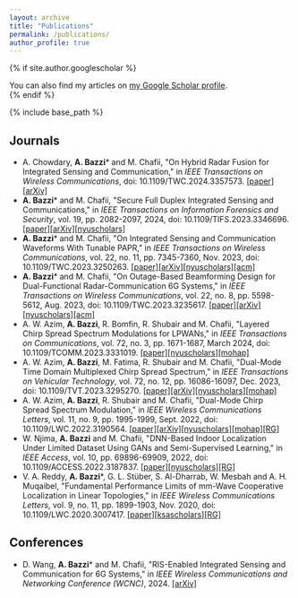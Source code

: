 ```yaml
---
layout: archive
title: "Publications"
permalink: /publications/
author_profile: true
---
```


{% if site.author.googlescholar %}
  <div class="wordwrap">You can also find my articles on <a href="{{site.author.googlescholar}}">my Google Scholar profile</a>.</div>
{% endif %}

{% include base_path %}

## Journals
* A. Chowdary, **A. Bazzi**\* and M. Chafii, "On Hybrid Radar Fusion for Integrated Sensing and Communication," in *IEEE Transactions on Wireless Communications*, doi: 10.1109/TWC.2024.3357573. [[paper]](https://ieeexplore.ieee.org/abstract/document/10417003)[[arXiv]](https://arxiv.org/abs/2303.05722)
* **A. Bazzi**\* and M. Chafii, "Secure Full Duplex Integrated Sensing and Communications," in *IEEE Transactions on Information Forensics and Security*, vol. 19, pp. 2082-2097, 2024, doi: 10.1109/TIFS.2023.3346696. [[paper]](https://ieeexplore.ieee.org/abstract/document/10373185)[[arXiv]](https://arxiv.org/abs/2312.11367)[[nyuscholars]](https://nyuscholars.nyu.edu/en/publications/secure-full-duplex-integrated-sensing-and-communications)
* **A. Bazzi**\* and M. Chafii, "On Integrated Sensing and Communication Waveforms With Tunable PAPR," in *IEEE Transactions on Wireless Communications*, vol. 22, no. 11, pp. 7345-7360, Nov. 2023, doi: 10.1109/TWC.2023.3250263. [[paper]](https://ieeexplore.ieee.org/abstract/document/10061453)[[arXiv]](https://arxiv.org/abs/2210.02892)[[nyuscholars]](https://nyuscholars.nyu.edu/en/publications/on-integrated-sensing-and-communication-waveforms-with-tunable-pa)[[acm]](https://dl.acm.org/doi/abs/10.1109/TWC.2023.3250263)
* **A. Bazzi**\* and M. Chafii, "On Outage-Based Beamforming Design for Dual-Functional Radar-Communication 6G Systems," in *IEEE Transactions on Wireless Communications*, vol. 22, no. 8, pp. 5598-5612, Aug. 2023, doi: 10.1109/TWC.2023.3235617. [[paper]](https://ieeexplore.ieee.org/abstract/document/10018908)[[arXiv]](https://arxiv.org/abs/2207.04921)[[nyuscholars]](https://nyuscholars.nyu.edu/en/publications/on-outage-based-beamforming-design-for-dual-functional-radar-comm)[[acm]](https://dl.acm.org/doi/abs/10.1109/TWC.2023.3235617)
* A. W. Azim, **A. Bazzi**, R. Bomfin, R. Shubair and M. Chafii, "Layered Chirp Spread Spectrum Modulations for LPWANs," in *IEEE Transactions on Communications*, vol. 72, no. 3, pp. 1671-1687, March 2024, doi: 10.1109/TCOMM.2023.3331019. [[paper]](https://ieeexplore.ieee.org/abstract/document/10312745)[[nyuscholars]](https://nyuscholars.nyu.edu/en/publications/layered-chirp-spread-spectrum-modulations-for-lpwans)[[mohap]](https://nchr.elsevierpure.com/en/publications/layered-chirp-spread-spectrum-modulations-for-lpwans)
* A. W. Azim, **A. Bazzi**, M. Fatima, R. Shubair and M. Chafii, "Dual-Mode Time Domain Multiplexed Chirp Spread Spectrum," in *IEEE Transactions on Vehicular Technology*, vol. 72, no. 12, pp. 16086-16097, Dec. 2023, doi: 10.1109/TVT.2023.3295270.
[[paper]](https://ieeexplore.ieee.org/abstract/document/10183362)[[arXiv]](https://arxiv.org/abs/2210.04094)[[nyuscholars]](https://nyuscholars.nyu.edu/en/publications/dual-mode-time-domain-multiplexed-chirp-spread-spectrum)[[mohap]](https://nchr.elsevierpure.com/en/publications/dual-mode-time-domain-multiplexed-chirp-spread-spectrum) 
* A. W. Azim, **A. Bazzi**, R. Shubair and M. Chafii, "Dual-Mode Chirp Spread Spectrum Modulation," in *IEEE Wireless Communications Letters*, vol. 11, no. 9, pp. 1995-1999, Sept. 2022, doi: 10.1109/LWC.2022.3190564.
[[paper]](https://ieeexplore.ieee.org/abstract/document/9828505)[[arXiv]](https://arxiv.org/abs/2205.09421)[[nyuscholars]](https://nyuscholars.nyu.edu/en/publications/dual-mode-chirp-spread-spectrum-modulation)[[mohap]](https://nchr.elsevierpure.com/en/publications/dual-mode-chirp-spread-spectrum-modulation)[[RG]](https://www.researchgate.net/profile/Raed-Shubair-2/publication/361979474_Dual-Mode_Chirp_Spread_Spectrum_Modulation/links/62d66844d62405589275f13d/Dual-Mode-Chirp-Spread-Spectrum-Modulation.pdf)
* W. Njima, **A. Bazzi** and M. Chafii, "DNN-Based Indoor Localization Under Limited Dataset Using GANs and Semi-Supervised Learning," in *IEEE Access*, vol. 10, pp. 69896-69909, 2022, doi: 10.1109/ACCESS.2022.3187837.
[[paper]](https://ieeexplore.ieee.org/abstract/document/9812625)[[nyuscholars]](https://nyuscholars.nyu.edu/en/publications/dnn-based-indoor-localization-under-limited-dataset-using-gans-an)[[RG]](https://www.researchgate.net/profile/Wafa-Njima/publication/361693527_DNN-based_Indoor_Localization_Under_Limited_Dataset_using_GANs_and_Semi-Supervised_Learning/links/62c5c36d8f4dd63324adb6a8/DNN-based-Indoor-Localization-Under-Limited-Dataset-using-GANs-and-Semi-Supervised-Learning.pdf)
* V. A. Reddy, **A. Bazzi**\*, G. L. Stüber, S. Al-Dharrab, W. Mesbah and A. H. Muqaibel, "Fundamental Performance Limits of mm-Wave Cooperative Localization in Linear Topologies," in *IEEE Wireless Communications Letters*, vol. 9, no. 11, pp. 1899-1903, Nov. 2020, doi: 10.1109/LWC.2020.3007417. [[paper]](https://ieeexplore.ieee.org/abstract/document/9134417)[[ksascholars]](https://ksascholar.dri.sa/en/publications/fundamental-performance-limits-of-mm-wave-cooperative-localizatio-4)[[RG]](https://www.researchgate.net/profile/Varun-Reddy-4/publication/342846052_Fundamental_Performance_Limits_of_mm-Wave_Cooperative_Localization_in_Linear_Topologies/links/5f0881cf299bf18816104427/Fundamental-Performance-Limits-of-mm-Wave-Cooperative-Localization-in-Linear-Topologies.pdf)



## Conferences
* D. Wang, **A. Bazzi**\* and M. Chafii, "RIS-Enabled Integrated Sensing and Communication for 6G Systems," in *IEEE Wireless Communications and Networking Conference (WCNC)*, 2024. [[arXiv]](https://arxiv.org/abs/2401.00444)
